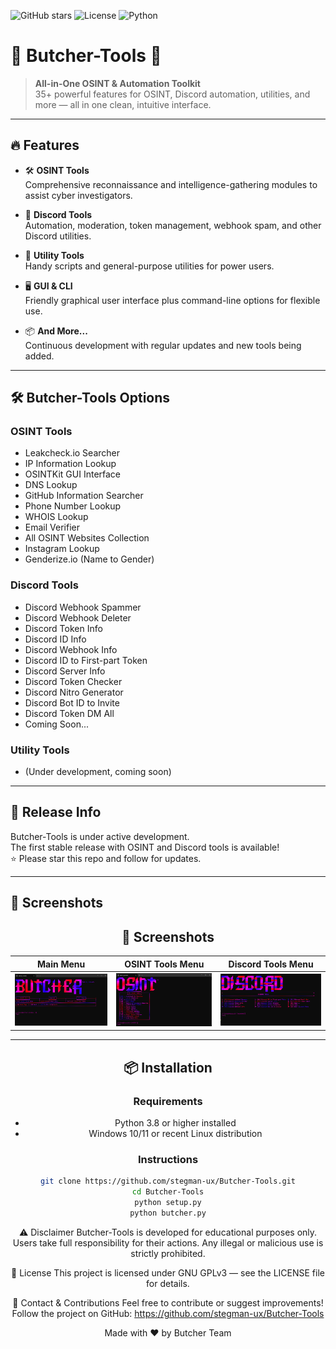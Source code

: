 ![GitHub stars](https://img.shields.io/github/stars/stegman-ux/Butcher-Tools)
![License](https://img.shields.io/github/license/stegman-ux/Butcher-Tools)
![Python](https://img.shields.io/badge/python-3.8+-blue.svg)


# 🚨 Butcher-Tools 🚨

> **All-in-One OSINT & Automation Toolkit**  
> 35+ powerful features for OSINT, Discord automation, utilities, and more — all in one clean, intuitive interface.

---

## 🔥 Features

- 🛠️ **OSINT Tools**  
  Comprehensive reconnaissance and intelligence-gathering modules to assist cyber investigators.

- 💬 **Discord Tools**  
  Automation, moderation, token management, webhook spam, and other Discord utilities.

- 🔧 **Utility Tools**  
  Handy scripts and general-purpose utilities for power users.

- 🖥️ **GUI & CLI**  
  Friendly graphical user interface plus command-line options for flexible use.

- 📦 **And More...**  
  Continuous development with regular updates and new tools being added.

---

## 🛠️ Butcher-Tools Options

### OSINT Tools

- Leakcheck.io Searcher  
- IP Information Lookup  
- OSINTKit GUI Interface  
- DNS Lookup  
- GitHub Information Searcher  
- Phone Number Lookup  
- WHOIS Lookup  
- Email Verifier  
- All OSINT Websites Collection  
- Instagram Lookup  
- Genderize.io (Name to Gender)  

### Discord Tools

- Discord Webhook Spammer  
- Discord Webhook Deleter  
- Discord Token Info  
- Discord ID Info  
- Discord Webhook Info  
- Discord ID to First-part Token  
- Discord Server Info  
- Discord Token Checker  
- Discord Nitro Generator  
- Discord Bot ID to Invite  
- Discord Token DM All  
- Coming Soon...  

### Utility Tools

- (Under development, coming soon)

---

## 📅 Release Info

Butcher-Tools is under active development.  
The first stable release with OSINT and Discord tools is available!  
⭐ Please star this repo and follow for updates.

---

## 📸 Screenshots

<div align="center">

## 📸 Screenshots

<div align="center">

| Main Menu                               | OSINT Tools Menu                          | Discord Tools Menu                      |
|----------------------------------------|------------------------------------------|---------------------------------------|
| ![Main Menu](./Asset/Main_23.06.jpg)  | ![OSINT Menu](./Asset/Osint_23.06.jpg)  | ![Discord Menu](./Asset/discord.jpg) |

</div>

---

## 📦 Installation

### Requirements

- Python 3.8 or higher installed  
- Windows 10/11 or recent Linux distribution

### Instructions

```bash
git clone https://github.com/stegman-ux/Butcher-Tools.git
cd Butcher-Tools
python setup.py
python butcher.py
```

⚠️ Disclaimer
Butcher-Tools is developed for educational purposes only.
Users take full responsibility for their actions.
Any illegal or malicious use is strictly prohibited.

📄 License
This project is licensed under GNU GPLv3 — see the LICENSE file for details.

💬 Contact & Contributions
Feel free to contribute or suggest improvements!
Follow the project on GitHub: https://github.com/stegman-ux/Butcher-Tools

Made with ❤️ by Butcher Team
